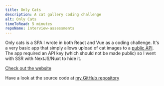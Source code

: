 ```yaml
---
title: Only Cats
description: A cat gallery coding challenge
alt: Only Cats
timeToRead: 5 minutes
repoName: interview-assessments
---
```


Only cats is a SPA I wrote in both React and Vue as a coding challenge.  It's a very basic app that simply allows upload of cat images to a [public API](thecatapi.com).  The app required an API key (which should not be made public) so I went with SSR with NextJS/Nuxt to hide it.  

[Check out the website](https://only-cats.vercel.app/)

Have a look at the source code at [my GitHub repository](https://github.com/MikesGlitch/only-cats)
